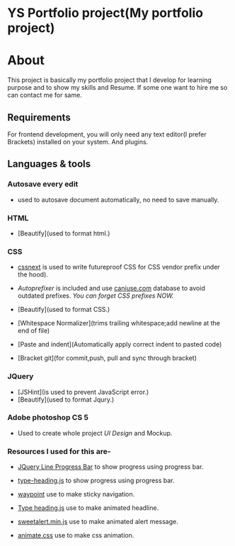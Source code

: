 # YS Portfolio project(My portfolio project)

# About
This project is basically my portfolio project that I develop for learning purpose and
to show my skills and Resume. If some one want to hire me so can contact me for same.

## Requirements

For frontend development, you will only need any text editor(I prefer Brackets) installed on your system.
And plugins.

## Languages & tools

### Autosave every edit

- used to autosave document automatically, no need to save manually.

### HTML

- [Beautify](used to format html.)


### CSS

- [cssnext](http://cssnext.putaindecode.io) is used to write futureproof CSS for CSS vendor prefix under the hood).

- _Autoprefixer_ is included and use [caniuse.com](http://caniuse.com/) database to avoid outdated prefixes. _You can forget CSS prefixes NOW._

- [Beautify](used to format CSS.)

- [Whitespace Normalizer](trims trailing whitespace;add newline at the end of file)

- [Paste and indent](Automatically apply correct indent to pasted code)

- [Bracket git](for commit,push, pull and sync through bracket)

### JQuery

- [JSHint](is used to prevent JavaScript error.)
- [Beautify](used to format Jqury.)

### Adobe photoshop CS 5

- Used to create whole project _UI Design_ and Mockup.

### Resources I used for this are-

- [JQuery Line Progress Bar](https://www.jqueryscript.net/chart-graph/jQuery-Progress-Bar-Plugin-LineProgressbar.html) to show progress using progress bar.

- [type-heading.js](https://www.jqueryscript.net/chart-graph/jQuery-Progress-Bar-Plugin-LineProgressbar.html) to show progress using progress bar.

- [waypoint](http://imakewebthings.com/waypoints/) use to make sticky navigation.

- [Type heading.js](https://codyhouse.co/gem/css-animated-headlines/) use to make animated headline.

- [sweetalert.min.js](https://sweetalert.js.org/guides/) use to make animated alert message.

- [animate.css](https://daneden.github.io/animate.css/) use to make css animation.


